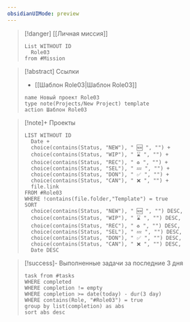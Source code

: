 ```yaml
---
obsidianUIMode: preview
---
```


> [!danger] [[Личная миссия]]
> ```dataview
> List WITHOUT ID 
> 	Role03
> from #Mission 
> ```

> [!abstract] Ссылки
> - [[Шаблон Role03|Шаблон Role03]]
> ```button
> name Новый проект Role03
> type note(Projects/New Project) template
> action Шаблон Role03
> ```

> [!note]+ Проекты
> ```dataview
> LIST WITHOUT ID 
> 	Date +
> 	choice(contains(Status, "NEW"), " 🆕 ", "") +
> 	choice(contains(Status, "WIP"), " ⌛ ", "") +
> 	choice(contains(Status, "REC"), " ♻️ ", "") +
> 	choice(contains(Status, "SEL"), " 💤 ", "") +
> 	choice(contains(Status, "DON"), " ✅ ", "") +
> 	choice(contains(Status, "CAN"), " ❌ ", "") +
> 	file.link
> FROM #Role03 
> WHERE !contains(file.folder,"Template") = true
> SORT
> 	choice(contains(Status, "NEW"), " 🆕 ", "") DESC,
> 	choice(contains(Status, "WIP"), " ⌛ ", "") DESC,
> 	choice(contains(Status, "REC"), " ♻️ ", "") DESC,
> 	choice(contains(Status, "SEL"), " 💤 ", "") DESC,
> 	choice(contains(Status, "DON"), " ✅ ", "") DESC,
> 	choice(contains(Status, "CAN"), " ❌ ", "") DESC,
> 	Date DESC
> ```

> [!success]- Выполненные задачи за последние 3 дня
> ```dataview
> task from #tasks
> WHERE completed
> WHERE completion != empty
> WHERE completion >= date(today) - dur(3 day)
> WHERE contains(Role, "#Role03") = true
> group by list(completion) as abs
> sort abs desc
> ```
